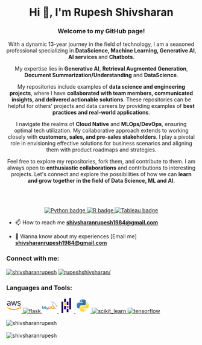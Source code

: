 <h1 align="center">Hi 👋, I'm Rupesh Shivsharan </h1>
<h3 align="center">Welcome to my GitHub page!</h3>
<p align="center">With a dynamic 13-year journey in the field of technology, I am a seasoned professional specializing in  <strong>DataScience, Machine Learning, Generative AI</strong>, <strong>AI services </strong>and <strong>Chatbots</strong>.</p>

<p align="center">My expertise lies in <strong>Generative AI</strong>, <strong>Retrieval Augmented Generation</strong>, <strong>Document Summarization/Understanding</strong> and <strong>DataScience</strong>.</p>

<p align="center">My repositories include examples of <strong>data science and engineering projects</strong>, where I have <strong>collaborated with team members, communicated insights, and delivered actionable solutions</strong>. These repositories can be helpful for others' projects and data careers by providing examples of <strong>best practices and real-world applications</strong>.</p>

<p align="center">I navigate the realms of <strong>Cloud Native</strong> and <strong>MLOps/DevOps</strong>, ensuring optimal tech utilization. My collaborative approach extends to working closely with <strong>customers, sales, and pre-sales stakeholders</strong>. I play a pivotal role in envisioning effective solutions for business scenarios and aligning them with product roadmaps and strategies.</p>

<p align="center">Feel free to explore my repositories, fork them, and contribute to them. I am always open to <strong>enthusiastic collaborations</strong> and contributions to interesting projects. Let's connect and explore the possibilities of how we can <strong>learn and grow together in the field of Data Science, ML and AI</strong>.</p>

<br/><br/>
<p align="center">
  <a href="https://www.python.org/" target="_blank">
    <img src="https://img.shields.io/badge/Python-3776AB?style=for-the-badge&logo=python&logoColor=white" alt="Python badge" />
  </a>
  <a href="https://www.r-project.org/" target="_blank">
    <img src="https://img.shields.io/badge/R-276DC3?style=for-the-badge&logo=r&logoColor=white" alt="R badge" />
  </a>
  <a href="https://www.tableau.com/" target="_blank">
    <img src="https://img.shields.io/badge/Tableau-E97627?style=for-the-badge&logo=tableau&logoColor=white" alt="Tableau badge" />
  </a>
</p>


- 📫 How to reach me **shivsharanrupesh1984@gmail.com**

- 📄 Wanna know about my experiences [Email me] **shivsharanrupesh1984@gmail.com**

<h3 align="left">Connect with me:</h3>
<p align="left">
<a href="https://www.linkedin.com/in/rupesh-shivsharan-623153141/" target="blank"><img align="center" src="https://raw.githubusercontent.com/rahuldkjain/github-profile-readme-generator/master/src/images/icons/Social/linked-in-alt.svg" alt="shivsharanrupesh" height="30" width="40" /></a>
<a href="https://www.instagram.com/rupeshshivsharan/" target="blank"><img align="center" src="https://raw.githubusercontent.com/rahuldkjain/github-profile-readme-generator/master/src/images/icons/Social/instagram.svg" alt="rupeshshivsharan/" height="30" width="40" /></a>
</p>

<h3 align="left">Languages and Tools:</h3>
</a> <a href="https://aws.amazon.com" target="_blank" rel="noreferrer"> <img src="https://raw.githubusercontent.com/devicons/devicon/master/icons/amazonwebservices/amazonwebservices-original-wordmark.svg" alt="aws" width="40" height="40"/> </a> 
<a href="https://flask.palletsprojects.com/" target="_blank" rel="noreferrer"> <img src="https://www.vectorlogo.zone/logos/pocoo_flask/pocoo_flask-icon.svg" alt="flask" width="40" height="40"/> </a> 
<a href="https://www.mysql.com/" target="_blank" rel="noreferrer"> <img src="https://raw.githubusercontent.com/devicons/devicon/master/icons/mysql/mysql-original-wordmark.svg" alt="mysql" width="40" height="40"/> </a> 
<a href="https://pandas.pydata.org/" target="_blank" rel="noreferrer"> <img src="https://raw.githubusercontent.com/devicons/devicon/2ae2a900d2f041da66e950e4d48052658d850630/icons/pandas/pandas-original.svg" alt="pandas" width="40" height="40"/> </a> 
<a href="https://www.python.org" target="_blank" rel="noreferrer"> <img src="https://raw.githubusercontent.com/devicons/devicon/master/icons/python/python-original.svg" alt="python" width="40" height="40"/> </a> 
<a href="https://scikit-learn.org/" target="_blank" rel="noreferrer"> <img src="https://upload.wikimedia.org/wikipedia/commons/0/05/Scikit_learn_logo_small.svg" alt="scikit_learn" width="40" height="40"/> </a>  
<a href="https://www.tensorflow.org" target="_blank" rel="noreferrer"> <img src="https://www.vectorlogo.zone/logos/tensorflow/tensorflow-icon.svg" alt="tensorflow" width="40" height="40"/> </a> </p>

<p><img align="center" src="https://github-readme-stats.vercel.app/api/top-langs?username=shivsharanrupesh&show_icons=true&locale=en&layout=compact" alt="shivsharanrupesh" /></p>

<p><img align="center" src="https://github-readme-streak-stats.herokuapp.com/?user=shivsharanrupesh&" alt="shivsharanrupesh" /></p>

